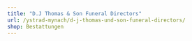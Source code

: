 ```yaml
---
title: "D.J Thomas & Son Funeral Directors"
url: /ystrad-mynach/d-j-thomas-und-son-funeral-directors/
shop: Bestattungen
---
```

